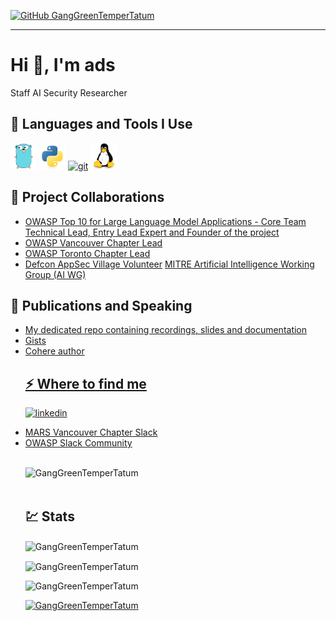 <!-- Heading -->

[![GitHub GangGreenTemperTatum](https://img.shields.io/github/followers/GangGreenTemperTatum?label=follow&style=social)](https://github.com/GangGreenTemperTatum)

---

<!-- Body -->

<h1>Hi 👋, I'm ads</h1>
<p>Staff AI Security Researcher</p>
<h2>🚀 Languages and Tools I Use</h2>
<p><a target="_blank" href="https://raw.githubusercontent.com/devicons/devicon/master/icons/go/go-original.svg" style="display: inline-block;"><img src="https://raw.githubusercontent.com/devicons/devicon/master/icons/go/go-original.svg" alt="go" width="42" height="42" /></a>
<a target="_blank" href="https://raw.githubusercontent.com/devicons/devicon/master/icons/python/python-original.svg" style="display: inline-block;"><img src="https://raw.githubusercontent.com/devicons/devicon/master/icons/python/python-original.svg" alt="python" width="42" height="42" /></a>
<a target="_blank" href="https://www.vectorlogo.zone/logos/git-scm/git-scm-icon.svg" style="display: inline-block;"><img src="https://www.vectorlogo.zone/logos/git-scm/git-scm-icon.svg" alt="git" width="42" height="42" /></a>
<a target="_blank" href="https://raw.githubusercontent.com/devicons/devicon/master/icons/linux/linux-original.svg" style="display: inline-block;"><img src="https://raw.githubusercontent.com/devicons/devicon/master/icons/linux/linux-original.svg" alt="linux" width="42" height="42" /></a></p>
<h2>👻 Project Collaborations</h2>
<ul>
<p><li><a target="_blank" href="https://owasp.org/www-project-top-10-for-large-language-model-applications/">OWASP Top 10 for Large Language Model Applications - Core Team Technical Lead, Entry Lead Expert and Founder of the project</a></li>
<li><a target="_blank" href="https://owasp.org/www-chapter-vancouver/">OWASP Vancouver Chapter Lead</a></li>
<li><a target="_blank" href="https://owasp.org/www-chapter-toronto/">OWASP Toronto Chapter Lead</a></li>
<li><a target="_blank" href="https://www.appsecvillage.com/">Defcon AppSec Village Volunteer</a>
<a target="_blank" href="https://cwe.mitre.org/community/working_groups.html">MITRE Artificial Intelligence Working Group (AI WG)</a></li></ul>
<h2>📣 Publications and Speaking</h2>
<ul>
<li><a target="_blank" href="https://owasp.org/www-chapter-vancouver">My dedicated repo containing recordings, slides and documentation</li>
<li><a target="_blank" href="https://gist.github.com/GangGreenTemperTatum/ac583842d080d1ccc8e021da8fb87fd0">Gists</li>
<li><a target="_blank" href="https://cohere.com/blog/authors/adsdawson">Cohere author</li>
<h2>⚡️ Where to find me</h2>
<p><a target="_blank" href="https://www.linkedin.com/in/adamdawson0" style="display: inline-block;"><img src="https://img.shields.io/badge/linkedin-logo?style=for-the-badge&logo=linkedin&logoColor=white&color=%230a77b6" alt="linkedin" /></a></p>
<li><a target="_blank" href="https://owasp.org/www-chapter-vancouver">MARS Vancouver Chapter Slack</a></li>
<li><a target="_blank" href="https://join.slack.com/t/owasp/shared_invite/zt-1w2x2eqms-oAW_~vT1TnIBglt_SthJyQ">OWASP Slack Community</a></li>
<br>
<p><a href="https://www.buymeacoffee.com/GangGreenTemperTatum"> <img align="left" src="https://cdn.buymeacoffee.com/buttons/v2/default-yellow.png" height="50" width="210" alt="GangGreenTemperTatum" /></a></p><br><br>
<h2>💹 Stats</h2>
<p><img align="center" src="https://github-readme-stats.vercel.app/api?username=GangGreenTemperTatum&show_icons=true&locale=en" alt="GangGreenTemperTatum" /></p>
<p><img align="center" src="https://github-readme-streak-stats.herokuapp.com/?user=GangGreenTemperTatum&" alt="GangGreenTemperTatum" /></p>
<p><img src="https://github-readme-stats.vercel.app/api/top-langs?username=GangGreenTemperTatum&show_icons=true&locale=en&layout=compact" alt="GangGreenTemperTatum" /></p>
<p><a href="https://github.com/ryo-ma/github-profile-trophy"><img src="https://github-profile-trophy.vercel.app/?username=GangGreenTemperTatum" alt="GangGreenTemperTatum" /></a></p>

